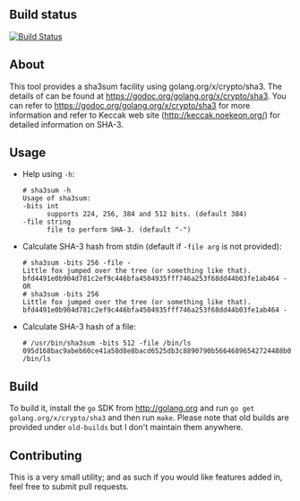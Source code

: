 ## Build status

[![Build Status](https://drone.io/github.com/badbug0101/sha3sum/status.png)](https://drone.io/github.com/badbug0101/sha3sum/latest)

## About

This tool provides a sha3sum facility using golang.org/x/crypto/sha3. The details of can be found at https://godoc.org/golang.org/x/crypto/sha3. You can refer to https://godoc.org/golang.org/x/crypto/sha3 for more information and refer to Keccak web site (http://keccak.noekeon.org/) for detailed information on SHA-3.

## Usage

* Help using `-h`:

  ```
  # sha3sum -h
  Usage of sha3sum:
  -bits int
    	supports 224, 256, 384 and 512 bits. (default 384)
  -file string
    	file to perform SHA-3. (default "-")
  ```

* Calculate SHA-3 hash from stdin (default if `-file arg` is not provided):

  ```
  # sha3sum -bits 256 -file -
  Little fox jumped over the tree (or something like that).
  bfd4491e0b904d781c2ef9c446bfa4504935fff746a253f68dd44b03fe1ab464 -
  OR
  # sha3sum -bits 256
  Little fox jumped over the tree (or something like that).
  bfd4491e0b904d781c2ef9c446bfa4504935fff746a253f68dd44b03fe1ab464 -
  ```

* Calculate SHA-3 hash of a file:

  ```
  # /usr/bin/sha3sum -bits 512 -file /bin/ls
  095d168bac9abeb60ce41a58d8e8bacd6525db3c8890790b56646896542724488b07764d1e274af802d956ef11a7af518c4ff56ea51da6e2a04807d5306681c3 /bin/ls
  ```

## Build

To build it, install the `go` SDK from http://golang.org and run `go get golang.org/x/crypto/sha3` and then run `make`. Please note that old builds are provided under `old-builds` but I don't maintain them anywhere.

## Contributing

This is a very small utility; and as such if you would like features added in, feel free to submit pull requests.
